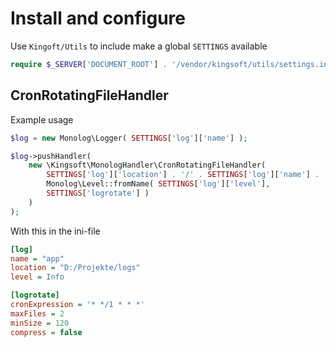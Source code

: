# Install and configure

Use `Kingoft/Utils` to include make a global `SETTINGS` available

```php
require $_SERVER['DOCUMENT_ROOT'] . '/vendor/kingsoft/utils/settings.inc.php';
```

## CronRotatingFileHandler
Example usage
```php
$log = new Monolog\Logger( SETTINGS['log']['name'] );

$log->pushHandler(
	new \Kingsoft\MonologHandler\CronRotatingFileHandler(
		SETTINGS['log']['location'] . '/' . SETTINGS['log']['name'] . '_info.log',
		Monolog\Level::fromName( SETTINGS['log']['level'],
		SETTINGS['logrotate'] )
	)
);
```
With this in the ini-file
```ini
[log]
name = "app"
location = "D:/Projekte/logs"
level = Info

[logrotate]
cronExpression = '* */1 * * *'
maxFiles = 2
minSize = 120
compress = false
```
